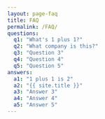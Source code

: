 ```yaml
---
layout: page-faq
title: FAQ
permalink: /FAQ/
questions:
  q1: "What's 1 plus 1?"
  q2: "What company is this?"
  q3: "Question 3"
  q4: "Question 4"
  q5: "Question 5"
answers:
  a1: "1 plus 1 is 2"
  a2: "{{ site.title }}"
  a3: "Answer 3"
  a4: "Answer 4"
  a5: "Answer 5"
---
```

